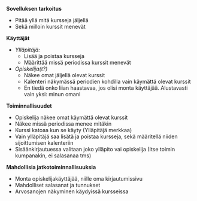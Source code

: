**Sovelluksen tarkoitus**

- Pitää yllä mitä kursseja jäljellä
- Sekä milloin kurssit menevät

**Käyttäjät**

- *Ylläpitäjä:*
	- Lisää ja poistaa kursseja
	- Määrittää missä periodissa kurssit menevät
- *Opiskelija(t?)*
	- Näkee omat jäljellä olevat kurssit
	- Kalenteri näkymässä periodien kohdilla vain käymättä olevat kurssit
	- En tiedä onko liian haastavaa, jos olisi monta käyttäjää. Alustavasti vain yksi: minun omani

**Toiminnallisuudet**

- Opiskelija näkee omat käymättä olevat kurssit
- Näkee missä periodissa menee mitäkin
- Kurssi katoaa kun se käyty (Ylläpitäjä merkkaa)
- Vain ylläpitäjä saa lisätä ja poistaa kursseja, sekä määritellä niiden sijoittumisen kalenteriin
- Sisäänkirjautuessa valitaan joko ylläpito vai opiskelija (Itse toimin kumpanakin, ei salasanaa tms)

**Mahdollisia jatkotoiminnallisuuksia**

- Monta opiskelijakäyttäjää, niille oma kirjautumissivu
- Mahdolliset salasanat ja tunnukset
- Arvosanojen näkyminen käydyissä kursseissa
